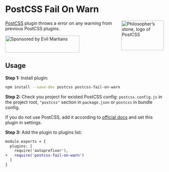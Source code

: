 # PostCSS Fail On Warn

<img align="right" width="135" height="95"
     title="Philosopher’s stone, logo of PostCSS"
     src="https://postcss.org/logo-leftp.svg">

[PostCSS] plugin throws a error on any warning from previous PostCSS plugins.

[PostCSS]: https://postcss.org/

<a href="https://evilmartians.com/?utm_source=postcss-focus">
  <img src="https://evilmartians.com/badges/sponsored-by-evil-martians.svg"
       alt="Sponsored by Evil Martians" width="236" height="54">
</a>

## Usage

**Step 1:** Install plugin:

```sh
npm install --save-dev postcss postcss-fail-on-warn
```

**Step 2:** Check you project for existed PostCSS config: `postcss.config.js`
in the project root, `"postcss"` section in `package.json`
or `postcss` in bundle config.

If you do not use PostCSS, add it according to [official docs]
and set this plugin in settings.

**Step 3:** Add the plugin to plugins list:

```diff
module.exports = {
  plugins: [
    require('autoprefixer'),
+   require('postcss-fail-on-warn')
  ]
}
```

[official docs]: https://github.com/postcss/postcss#usage

